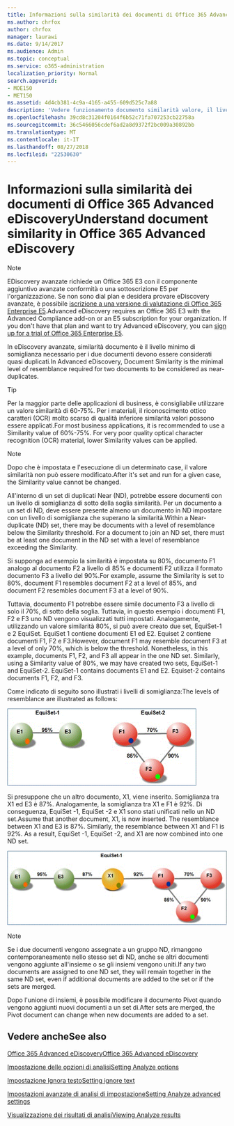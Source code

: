 ```yaml
---
title: Informazioni sulla similarità dei documenti di Office 365 Advanced eDiscovery
ms.author: chrfox
author: chrfox
manager: laurawi
ms.date: 9/14/2017
ms.audience: Admin
ms.topic: conceptual
ms.service: o365-administration
localization_priority: Normal
search.appverid:
- MOE150
- MET150
ms.assetid: 4d4cb381-4c9a-4165-a455-609d525c7a88
description: 'Vedere funzionamento documento similarità valore, il livello minimo di somiglianza per due file da prendere in considerazione quasi duplicati in Office 365 avanzate eDiscovery. '
ms.openlocfilehash: 39cd8c31204f0164f6b52c71fa707253cb22758a
ms.sourcegitcommit: 36c5466056cdef6ad2a8d9372f2bc009a30892bb
ms.translationtype: MT
ms.contentlocale: it-IT
ms.lasthandoff: 08/27/2018
ms.locfileid: "22530630"
---
```

# <a name="understand-document-similarity-in-office-365-advanced-ediscovery"></a><span data-ttu-id="3fa95-103">Informazioni sulla similarità dei documenti di Office 365 Advanced eDiscovery</span><span class="sxs-lookup"><span data-stu-id="3fa95-103">Understand document similarity in Office 365 Advanced eDiscovery</span></span>

> [!NOTE]
> <span data-ttu-id="3fa95-p101">EDiscovery avanzate richiede un Office 365 E3 con il componente aggiuntivo avanzate conformità o una sottoscrizione E5 per l'organizzazione. Se non sono dial plan e desidera provare eDiscovery avanzate, è possibile [iscrizione a una versione di valutazione di Office 365 Enterprise E5](https://go.microsoft.com/fwlink/p/?LinkID=698279).</span><span class="sxs-lookup"><span data-stu-id="3fa95-p101">Advanced eDiscovery requires an Office 365 E3 with the Advanced Compliance add-on or an E5 subscription for your organization. If you don't have that plan and want to try Advanced eDiscovery, you can [sign up for a trial of Office 365 Enterprise E5](https://go.microsoft.com/fwlink/p/?LinkID=698279).</span></span> 
  
<span data-ttu-id="3fa95-106">In eDiscovery avanzate, similarità documento è il livello minimo di somiglianza necessario per i due documenti devono essere considerati quasi duplicati.</span><span class="sxs-lookup"><span data-stu-id="3fa95-106">In Advanced eDiscovery, Document Similarity is the minimal level of resemblance required for two documents to be considered as near-duplicates.</span></span>
  
> [!TIP]
> <span data-ttu-id="3fa95-p102">Per la maggior parte delle applicazioni di business, è consigliabile utilizzare un valore similarità di 60-75%. Per i materiali, il riconoscimento ottico caratteri (OCR) molto scarso di qualità inferiore similarità valori possono essere applicati.</span><span class="sxs-lookup"><span data-stu-id="3fa95-p102">For most business applications, it is recommended to use a Similarity value of 60%-75%. For very poor quality optical character recognition (OCR) material, lower Similarity values can be applied.</span></span> 
  
> [!NOTE]
> <span data-ttu-id="3fa95-109">Dopo che è impostata e l'esecuzione di un determinato case, il valore similarità non può essere modificato.</span><span class="sxs-lookup"><span data-stu-id="3fa95-109">After it's set and run for a given case, the Similarity value cannot be changed.</span></span> 
  
<span data-ttu-id="3fa95-p103">All'interno di un set di duplicati Near (ND), potrebbe essere documenti con un livello di somiglianza di sotto della soglia similarità. Per un documento a un set di ND, deve essere presente almeno un documento in ND impostare con un livello di somiglianza che superano la similarità.</span><span class="sxs-lookup"><span data-stu-id="3fa95-p103">Within a Near-duplicate (ND) set, there may be documents with a level of resemblance below the Similarity threshold. For a document to join an ND set, there must be at least one document in the ND set with a level of resemblance exceeding the Similarity.</span></span> 
  
<span data-ttu-id="3fa95-112">Si supponga ad esempio la similarità è impostata su 80%, documento F1 analogo al documento F2 a livello di 85% e documenti F2 utilizza il formato documento F3 a livello del 90%.</span><span class="sxs-lookup"><span data-stu-id="3fa95-112">For example, assume the Similarity is set to 80%, document F1 resembles document F2 at a level of 85%, and document F2 resembles document F3 at a level of 90%.</span></span> 
  
<span data-ttu-id="3fa95-p104">Tuttavia, documento F1 potrebbe essere simile documento F3 a livello di solo il 70%, di sotto della soglia. Tuttavia, in questo esempio i documenti F1, F2 e F3 uno ND vengono visualizzati tutti impostati. Analogamente, utilizzando un valore similarità 80%, si può avere creato due set, EquiSet-1 e 2 EquiSet. EquiSet 1 contiene documenti E1 ed E2. Equiset 2 contiene documenti F1, F2 e F3.</span><span class="sxs-lookup"><span data-stu-id="3fa95-p104">However, document F1 may resemble document F3 at a level of only 70%, which is below the threshold. Nonetheless, in this example, documents F1, F2, and F3 all appear in the one ND set. Similarly, using a Similarity value of 80%, we may have created two sets, EquiSet-1 and EquiSet-2. EquiSet-1 contains documents E1 and E2. Equiset-2 contains documents F1, F2, and F3.</span></span> 
  
<span data-ttu-id="3fa95-118">Come indicato di seguito sono illustrati i livelli di somiglianza:</span><span class="sxs-lookup"><span data-stu-id="3fa95-118">The levels of resemblance are illustrated as follows:</span></span>
  
![Somiglianza documento](media/3907ea7d-e28a-4027-8fc3-be090dd39144.gif)
  
<span data-ttu-id="3fa95-p105">Si presuppone che un altro documento, X1, viene inserito. Somiglianza tra X1 ed E3 è 87%. Analogamente, la somiglianza tra X1 e F1 è 92%. Di conseguenza, EquiSet -1, EquiSet -2 e X1 sono stati unificati nello un ND set.</span><span class="sxs-lookup"><span data-stu-id="3fa95-p105">Assume that another document, X1, is now inserted. The resemblance between X1 and E3 is 87%. Similarly, the resemblance between X1 and F1 is 92%. As a result, EquiSet -1, EquiSet -2, and X1 are now combined into one ND set.</span></span>
  
![Somiglianza documento](media/d140d347-33d5-475a-af04-594a0f2ab13d.gif)
  
> [!NOTE]
> <span data-ttu-id="3fa95-125">Se i due documenti vengono assegnate a un gruppo ND, rimangono contemporaneamente nello stesso set di ND, anche se altri documenti vengono aggiunte all'insieme o se gli insiemi vengono uniti.</span><span class="sxs-lookup"><span data-stu-id="3fa95-125">If any two documents are assigned to one ND set, they will remain together in the same ND set, even if additional documents are added to the set or if the sets are merged.</span></span> 
  
<span data-ttu-id="3fa95-126">Dopo l'unione di insiemi, è possibile modificare il documento Pivot quando vengono aggiunti nuovi documenti a un set di.</span><span class="sxs-lookup"><span data-stu-id="3fa95-126">After sets are merged, the Pivot document can change when new documents are added to a set.</span></span> 
  
## <a name="see-also"></a><span data-ttu-id="3fa95-127">Vedere anche</span><span class="sxs-lookup"><span data-stu-id="3fa95-127">See also</span></span>

[<span data-ttu-id="3fa95-128">Office 365 Advanced eDiscovery</span><span class="sxs-lookup"><span data-stu-id="3fa95-128">Office 365 Advanced eDiscovery</span></span>](office-365-advanced-ediscovery.md)
  
[<span data-ttu-id="3fa95-129">Impostazione delle opzioni di analisi</span><span class="sxs-lookup"><span data-stu-id="3fa95-129">Setting Analyze options</span></span>](set-analyze-options-in-advanced-ediscovery.md)
  
[<span data-ttu-id="3fa95-130">Impostazione Ignora testo</span><span class="sxs-lookup"><span data-stu-id="3fa95-130">Setting ignore text</span></span>](set-ignore-text-in-advanced-ediscovery.md)
  
[<span data-ttu-id="3fa95-131">Impostazioni avanzate di analisi di impostazione</span><span class="sxs-lookup"><span data-stu-id="3fa95-131">Setting Analyze advanced settings</span></span>](set-analyze-advanced-settings-in-advanced-ediscovery.md)
  
[<span data-ttu-id="3fa95-132">Visualizzazione dei risultati di analisi</span><span class="sxs-lookup"><span data-stu-id="3fa95-132">Viewing Analyze results</span></span>](view-analyze-results-in-advanced-ediscovery.md)

